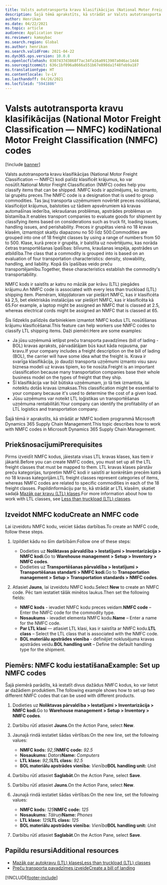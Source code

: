 ```yaml
---
title: Valsts autotransporta kravu klasifikācijas (National Motor Freight Classification — NMFC) kodi
description: Šajā tēmā aprakstīts, kā strādāt ar Valsts autotransporta kravu klasifikācijas (National Motor Freight Classification — NMFC) kodiem programmā Microsoft Dynamics 365 Supply Chain Management
author: Henrikan
ms.date: 04/22/2021
ms.topic: article
audience: Application User
ms.reviewer: kamaybac
ms.search.region: Global
ms.author: henrikan
ms.search.validFrom: 2021-04-22
ms.dyn365.ops.version: 10.0.8
ms.openlocfilehash: 0307437d3868f7ac34fa16a0913907a046ac14d4
ms.sourcegitcommit: 636c1bf096a8666a551b67e898da1f48feb9a187
ms.translationtype: HT
ms.contentlocale: lv-LV
ms.lasthandoff: 04/26/2021
ms.locfileid: "5941886"
---
```

# <a name="national-motor-freight-classification-nmfc-codes"></a><span data-ttu-id="5980c-103">Valsts autotransporta kravu klasifikācijas (National Motor Freight Classification — NMFC) kodi</span><span class="sxs-lookup"><span data-stu-id="5980c-103">National Motor Freight Classification (NMFC) codes</span></span>

[!include [banner](../includes/banner.md)]

<span data-ttu-id="5980c-104">Valsts autotransporta kravu klasifikācijas (National Motor Freight Classification — NMFC) kodi palīdz klasificēt krājumus, ko var nosūtīt.</span><span class="sxs-lookup"><span data-stu-id="5980c-104">National Motor Freight Classification (NMFC) codes help you classify items that can be shipped.</span></span> <span data-ttu-id="5980c-105">NMFC kods ir apzīmējums, ko izmanto, lai grupētu preces.</span><span class="sxs-lookup"><span data-stu-id="5980c-105">The NMFC code is a designation that is used to group commodities.</span></span> <span data-ttu-id="5980c-106">Tas ļauj transporta uzņēmumiem novērtēt preces nosūtīšanai, klasificējot krājumus, balstoties uz tādiem apsvērumiem kā kravas automašīnas iederība, iekraušanas problēmas, apstrādes problēmas un bīstamība.</span><span class="sxs-lookup"><span data-stu-id="5980c-106">It enables transport companies to evaluate goods for shipment by classifying items based on considerations such as truck fit, loading issues, handling issues, and perishability.</span></span> <span data-ttu-id="5980c-107">Preces ir grupētas vienā no 18 kravas klasēm, izmantojot skaitļu diapazonu no 50 līdz 500.</span><span class="sxs-lookup"><span data-stu-id="5980c-107">Commodities are grouped into one of 18 freight classes by using a range of numbers from 50 to 500.</span></span> <span data-ttu-id="5980c-108">Klase, kurā prece ir grupēta, ir balstīta uz novērtējumu, kas norāda četras transportēšanas īpašības: blīvums, kraušanas iespēja, apstrādes un atbildība.</span><span class="sxs-lookup"><span data-stu-id="5980c-108">The class that a commodity is grouped into is based on an evaluation of four transportation characteristics: density, stowability, handling, and liability.</span></span> <span data-ttu-id="5980c-109">Kopā šīs īpašības veido preču transportējamību.</span><span class="sxs-lookup"><span data-stu-id="5980c-109">Together, these characteristics establish the commodity's transportability.</span></span>

<span data-ttu-id="5980c-110">NMFC kods ir saistīts ar katru no māzāk par krāvu (LTL) piegādes krājumu.</span><span class="sxs-lookup"><span data-stu-id="5980c-110">An NMFC code is associated with every less than truckload (LTL) shipping item.</span></span> <span data-ttu-id="5980c-111">Piemēram, klēpjdatoram var piešķirt NMFC, kas ir klasificēta kā 2,5, bet elektriskās instalācijas var piešķirt NMFC, kas ir klasificēta kā 65.</span><span class="sxs-lookup"><span data-stu-id="5980c-111">For example, a laptop might be assigned an NMFC that is classed at 2.5, whereas electrical cords might be assigned an NMFC that is classed at 65.</span></span>

<span data-ttu-id="5980c-112">Šis līdzeklis palīdzēs darbiniekiem izmantot NMFC kodus LTL nosūtīšanas krājumu klasificēšanai.</span><span class="sxs-lookup"><span data-stu-id="5980c-112">This feature can help workers use NMFC codes to classify LTL shipping items.</span></span> <span data-ttu-id="5980c-113">Daži piemēri:</span><span class="sxs-lookup"><span data-stu-id="5980c-113">Here are some examples:</span></span>

- <span data-ttu-id="5980c-114">Ja jūsu uzņēmumā ietilpst preču transporta pavadzīmes (bill of lading - BOL) kravas apraksts, pārvadātājam būs kaut kāda nojausma, par kravu.</span><span class="sxs-lookup"><span data-stu-id="5980c-114">If your company includes a freight description on the bill of lading (BOL), the carrier will have some idea what the freight is.</span></span> <span data-ttu-id="5980c-115">Krava ir svarīga klasifikācija, jo daudzi transporta uzņēmumi izmanto visu savu biznesa modeli uz kravas tipiem, ko tie nosūta.</span><span class="sxs-lookup"><span data-stu-id="5980c-115">Freight is an important classification because many transportation companies base their whole business model on the types of freight that they ship.</span></span>
- <span data-ttu-id="5980c-116">Šī klasifikācija var būt būtiska uzņēmumam, jo tā tiek izmantota, lai noteiktu dotās kravas izmaksas.</span><span class="sxs-lookup"><span data-stu-id="5980c-116">This classification might be essential to your company because it's used to determine the cost of a given load.</span></span>
- <span data-ttu-id="5980c-117">Jūsu uzņēmums var noteikt LTL loģistikas un transportēšanas uzņēmuma rentabilitāti.</span><span class="sxs-lookup"><span data-stu-id="5980c-117">Your company can identify the profitability of an LTL logistics and transportation company.</span></span>

<span data-ttu-id="5980c-118">Šajā tēmā ir aprakstīts, kā strādāt ar NMFC kodiem programmā Microsoft Dynamics 365 Supply Chain Management.</span><span class="sxs-lookup"><span data-stu-id="5980c-118">This topic describes how to work with NMFC codes in Microsoft Dynamics 365 Supply Chain Management.</span></span>

## <a name="prerequisites"></a><span data-ttu-id="5980c-119">Priekšnosacījumi</span><span class="sxs-lookup"><span data-stu-id="5980c-119">Prerequisites</span></span>

<span data-ttu-id="5980c-120">Pirms izveidīt NMFC kodus, jāiestata visas LTL kravas klases, kas tiem ir jākartē.</span><span class="sxs-lookup"><span data-stu-id="5980c-120">Before you can create NMFC codes, you must set up all the LTL freight classes that must be mapped to them.</span></span> <span data-ttu-id="5980c-121">LTL kravas klases pārstāv preču kategorijas, turpretim NMFC kodi ir saistīti ar konkrētām precēm katrā no 18 kravas kategorijām.</span><span class="sxs-lookup"><span data-stu-id="5980c-121">LTL freight classes represent categories of items, whereas NMFC codes are related to specific commodities in each of the 18 freight classes.</span></span> <span data-ttu-id="5980c-122">Papildinformāciju par to, kā strādāt ar LTL klasēm, skatiet sadaļā [Mazāk par kravu (LTL) klases](ltl-class.md).</span><span class="sxs-lookup"><span data-stu-id="5980c-122">For more information about how to work with LTL classes, see [Less than truckload (LTL) classes](ltl-class.md).</span></span>

## <a name="create-an-nmfc-code"></a><span data-ttu-id="5980c-123">Izveidot NMFC kodu</span><span class="sxs-lookup"><span data-stu-id="5980c-123">Create an NMFC code</span></span>

<span data-ttu-id="5980c-124">Lai izveidotu NMFC kodu, veiciet šādas darbības.</span><span class="sxs-lookup"><span data-stu-id="5980c-124">To create an NMFC code, follow these steps.</span></span>

1. <span data-ttu-id="5980c-125">Izpildiet kādu no šīm darbībām:</span><span class="sxs-lookup"><span data-stu-id="5980c-125">Follow one of these steps:</span></span>

    - <span data-ttu-id="5980c-126">Dodieties uz **Noliktavas pārvaldība \> Iestatījumi \> Inventarizācija \> NMFC kodi**.</span><span class="sxs-lookup"><span data-stu-id="5980c-126">Go to **Warehouse management \> Setup \> Inventory \> NMFC codes**.</span></span>
    - <span data-ttu-id="5980c-127">Dodieties uz **Transportēšanas pārvaldība \> Iestatījumi \> Transportēšanas standarti \> NMFC kodi**.</span><span class="sxs-lookup"><span data-stu-id="5980c-127">Go to **Transportation management \> Setup \> Transportation standards \> NMFC codes**.</span></span>

1. <span data-ttu-id="5980c-128">Atlasiet **Jauns**, lai izveidotu NMFC kodu.</span><span class="sxs-lookup"><span data-stu-id="5980c-128">Select **New** to create an NMFC code.</span></span> <span data-ttu-id="5980c-129">Pēc tam iestatiet tālāk minētos laukus.</span><span class="sxs-lookup"><span data-stu-id="5980c-129">Then set the following fields:</span></span>

    - <span data-ttu-id="5980c-130">**NMFC kods** - ievadiet NMFC kodu preces veidam.</span><span class="sxs-lookup"><span data-stu-id="5980c-130">**NMFC code** – Enter the NMFC code for the commodity type.</span></span>
    - <span data-ttu-id="5980c-131">**Nosaukums** - ievadiet elementa NMFC kodu.</span><span class="sxs-lookup"><span data-stu-id="5980c-131">**Name** – Enter a name for the NMFC code.</span></span>
    - <span data-ttu-id="5980c-132">**Par LTL klasi** — atlasiet LTL klasi, kas ir saistīta ar NMFC kodu.</span><span class="sxs-lookup"><span data-stu-id="5980c-132">**LTL class** – Select the LTL class that is associated with the NMFC code.</span></span>
    - <span data-ttu-id="5980c-133">**BOL materiālu apstrādes vienība** - definējiet noklusējuma kravas apstrādes veidu.</span><span class="sxs-lookup"><span data-stu-id="5980c-133">**BOL handling unit** – Define the default handling type for the shipment.</span></span>

## <a name="example-set-up-nmfc-codes"></a><span data-ttu-id="5980c-134">Piemērs: NMFC kodu iestatīšana</span><span class="sxs-lookup"><span data-stu-id="5980c-134">Example: Set up NMFC codes</span></span>

<span data-ttu-id="5980c-135">Šajā piemērā parādīts, kā iestatīt divus dažādus NMFC kodus, ko var lietot ar dažādiem produktiem.</span><span class="sxs-lookup"><span data-stu-id="5980c-135">The following example shows how to set up two different NMFC codes that can be used with different products.</span></span>

1. <span data-ttu-id="5980c-136">Dodieties uz **Noliktavas pārvaldība \> Iestatījumi \> Inventarizācija \> NMFC kodi**.</span><span class="sxs-lookup"><span data-stu-id="5980c-136">Go to **Warehouse management \> Setup \> Inventory \> NMFC codes**.</span></span>
1. <span data-ttu-id="5980c-137">Darbību rūtī atlasiet **Jauns**.</span><span class="sxs-lookup"><span data-stu-id="5980c-137">On the Action Pane, select **New**.</span></span>
1. <span data-ttu-id="5980c-138">Jaunajā rindā iestatiet šādas vērtības:</span><span class="sxs-lookup"><span data-stu-id="5980c-138">On the new line, set the following values:</span></span>

    - <span data-ttu-id="5980c-139">**NMFC kods:** *92,5*</span><span class="sxs-lookup"><span data-stu-id="5980c-139">**NMFC code:** *92.5*</span></span>
    - <span data-ttu-id="5980c-140">**Nosaukums:** *Dators*</span><span class="sxs-lookup"><span data-stu-id="5980c-140">**Name:** *Computers*</span></span>
    - <span data-ttu-id="5980c-141">**LTL klase:** *92,5*</span><span class="sxs-lookup"><span data-stu-id="5980c-141">**LTL class:** *92.5*</span></span>
    - <span data-ttu-id="5980c-142">**BOL materiālu apstrādes vienība:** *Vienība*</span><span class="sxs-lookup"><span data-stu-id="5980c-142">**BOL handling unit:** *Unit*</span></span>

1. <span data-ttu-id="5980c-143">Darbību rūtī atlasiet **Saglabāt**.</span><span class="sxs-lookup"><span data-stu-id="5980c-143">On the Action Pane, select **Save**.</span></span>
1. <span data-ttu-id="5980c-144">Darbību rūtī atlasiet **Jauns**.</span><span class="sxs-lookup"><span data-stu-id="5980c-144">On the Action Pane, select **New**.</span></span>
1. <span data-ttu-id="5980c-145">Jaunajā rindā iestatiet šādas vērtības:</span><span class="sxs-lookup"><span data-stu-id="5980c-145">On the new line, set the following values:</span></span>

    - <span data-ttu-id="5980c-146">**NMFC kods:** *125*</span><span class="sxs-lookup"><span data-stu-id="5980c-146">**NMFC code:** *125*</span></span>
    - <span data-ttu-id="5980c-147">**Nosaukums:** *Tālruņi*</span><span class="sxs-lookup"><span data-stu-id="5980c-147">**Name:** *Phones*</span></span>
    - <span data-ttu-id="5980c-148">**LTL klase:** *125*</span><span class="sxs-lookup"><span data-stu-id="5980c-148">**LTL class:** *125*</span></span>
    - <span data-ttu-id="5980c-149">**BOL materiālu apstrādes vienība:** *Vienība*</span><span class="sxs-lookup"><span data-stu-id="5980c-149">**BOL handling unit:** *Unit*</span></span>

1. <span data-ttu-id="5980c-150">Darbību rūtī atlasiet **Saglabāt**.</span><span class="sxs-lookup"><span data-stu-id="5980c-150">On the Action Pane, select **Save**.</span></span>

## <a name="additional-resources"></a><span data-ttu-id="5980c-151">Papildu resursi</span><span class="sxs-lookup"><span data-stu-id="5980c-151">Additional resources</span></span>

- [<span data-ttu-id="5980c-152">Mazāk par autokravu (LTL) klases</span><span class="sxs-lookup"><span data-stu-id="5980c-152">Less than truckload (LTL) classes</span></span>](ltl-class.md)
- [<span data-ttu-id="5980c-153">Preču transporta pavadzīmes izveide</span><span class="sxs-lookup"><span data-stu-id="5980c-153">Create a bill of landing</span></span>](create-bill-of-lading.md)

[!INCLUDE[footer-include](../../includes/footer-banner.md)]
